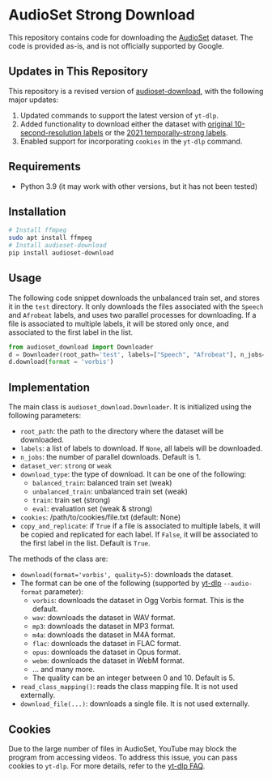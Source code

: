 # AudioSet Strong Download

This repository contains code for downloading the [AudioSet](https://research.google.com/audioset/) dataset.
The code is provided as-is, and is not officially supported by Google.

## Updates in This Repository
This repository is a revised version of [audioset-download](https://github.com/MorenoLaQuatra/audioset-download), with the following major updates:

1. Updated commands to support the latest version of `yt-dlp`.
2. Added functionality to download either the dataset with [original 10-second-resolution labels](https://research.google.com/audioset/download.html) or the [2021 temporally-strong labels](https://research.google.com/audioset/download_strong.html).
3. Enabled support for incorporating `cookies` in the `yt-dlp` command. 

## Requirements

* Python 3.9 (it may work with other versions, but it has not been tested)

## Installation

```bash
# Install ffmpeg
sudo apt install ffmpeg
# Install audioset-download
pip install audioset-download
```

## Usage

The following code snippet downloads the unbalanced train set, and stores it in the `test` directory.
It only downloads the files associated with the `Speech` and `Afrobeat` labels, and uses two parallel processes for downloading.
If a file is associated to multiple labels, it will be stored only once, and associated to the first label in the list.

```python
from audioset_download import Downloader
d = Downloader(root_path='test', labels=["Speech", "Afrobeat"], n_jobs=2, download_type='unbalanced_train', copy_and_replicate=False)
d.download(format = 'vorbis')
```

## Implementation

The main class is `audioset_download.Downloader`. It is initialized using the following parameters:
* `root_path`: the path to the directory where the dataset will be downloaded.
* `labels`: a list of labels to download. If `None`, all labels will be downloaded.
* `n_jobs`: the number of parallel downloads. Default is 1.
* `dataset_ver`: `strong` or `weak`
* `download_type`: the type of download. It can be one of the following:
  * `balanced_train`: balanced train set (weak)
  * `unbalanced_train`: unbalanced train set (weak)
  * `train`: train set (strong)
  * `eval`: evaluation set (weak & strong)
* `cookies`: /path/to/cookies/file.txt (default: None) 
* `copy_and_replicate`: if `True` if a file is associated to multiple labels, it will be copied and replicated for each label. If `False`, it will be associated to the first label in the list. Default is `True`.

The methods of the class are:
* `download(format='vorbis', quality=5)`: downloads the dataset. 
* The format can be one of the following (supported by [yt-dlp](https://github.com/yt-dlp/yt-dlp#post-processing-options) `--audio-format` parameter):
    * `vorbis`: downloads the dataset in Ogg Vorbis format. This is the default.
    * `wav`: downloads the dataset in WAV format.
    * `mp3`: downloads the dataset in MP3 format.
    * `m4a`: downloads the dataset in M4A format.
    * `flac`: downloads the dataset in FLAC format.
    * `opus`: downloads the dataset in Opus format.
    * `webm`: downloads the dataset in WebM format.
    * ... and many more.
  * The quality can be an integer between 0 and 10. Default is 5.
* `read_class_mapping()`: reads the class mapping file. It is not used externally.
* `download_file(...)`: downloads a single file. It is not used externally.

## Cookies

Due to the large number of files in AudioSet, YouTube may block the program from accessing videos. To address this issue, you can pass cookies to `yt-dlp`. For more details, refer to the [yt-dlp FAQ](https://github.com/yt-dlp/yt-dlp/wiki/FAQ#how-do-i-pass-cookies-to-yt-dlp).
